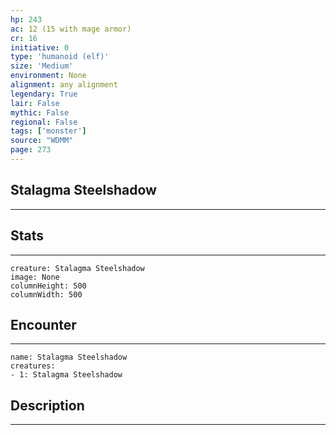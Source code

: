 ```yaml
---
hp: 243
ac: 12 (15 with mage armor)
cr: 16
initiative: 0
type: 'humanoid (elf)'    
size: 'Medium'
environment: None
alignment: any alignment
legendary: True
lair: False
mythic: False
regional: False
tags: ['monster']
source: "WDMM"
page: 273
---
```


## Stalagma Steelshadow
---



## Stats
---

```statblock
creature: Stalagma Steelshadow
image: None
columnHeight: 500
columnWidth: 500
```

## Encounter
---

```encounter-table
name: Stalagma Steelshadow
creatures:
- 1: Stalagma Steelshadow
```

## Description
---




